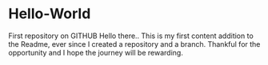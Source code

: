 # Hello-World
First repository on GITHUB
Hello there.. This is my first content addition to the Readme, ever since I created a repository and a branch. Thankful for the opportunity and I hope the journey will be rewarding. 

